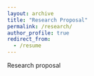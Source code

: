```yaml
---
layout: archive
title: "Research Proposal"
permalink: /research/
author_profile: true
redirect_from:
  - /resume
---
```


Research proposal
